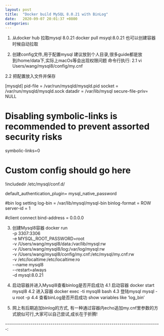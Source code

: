 ```yaml
---
layout: post
title:  "Docker build MySQL 8.0.21 with BinLog"
date:   2020-09-07 20:01:37 +0800
categories: 
---
```


1. 从docker hub 拉取mysql 8.0.21
docker pull msyql:8.0.21
也可以创建容器时候自动拉取

2. 创建config文件,用于配置mysql
建议放到个人目录,很多guide都是放到/home/data下,实际上macOs等会出现权限问题
命令行执行:
2.1 vi Users/wang/mysql8/config/my.cnf

2.2 把配置放入文件并保存

[mysqld]
pid-file        = /var/run/mysqld/mysqld.pid
socket          = /var/run/mysqld/mysqld.sock
datadir         = /var/lib/mysql
secure-file-priv= NULL
# Disabling symbolic-links is recommended to prevent assorted security risks
symbolic-links=0

# Custom config should go here
!includedir /etc/mysql/conf.d/

default_authentication_plugin= mysql_native_password

#bin log setting
log-bin = /var/lib/mysql/mysql-bin
binlog-format = ROW
server-id = 1

#client connect
bind-address = 0.0.0.0

3. 创建Mysql8容器
docker run \
    -p 3307:3306 \
    -e MYSQL_ROOT_PASSWORD=root \
    -v /Users/wang/mysql8/data:/var/lib/mysql:rw \
    -v /Users/wang/mysql8/log:/var/log/mysql:rw \
    -v /Users/wang/mysql8/config/my.cnf:/etc/mysql/my.cnf:rw \
    -v /etc/localtime:/etc/localtime:ro \
    --name mysql8 \
    --restart=always \
    -d mysql:8.0.21

4. 启动容器并进入Mysql8查看binlog是否开启成功
4.1 启动容器 docker start mysql8
4.2 进入容器 docker exec -ti mysql8 bash
4.3 登陆mysql  mysql -u root -p
4.4 查看binLog是否开启成功 show variables like ‘log_bin’


5. 网上有后期追加binlog的方式, 有一种通过容器内echo追加my.cnf里参数的方式貌似可行,大家可以自己尝试,成长在于折腾! 


-------------------------------------------------------------------------------:


